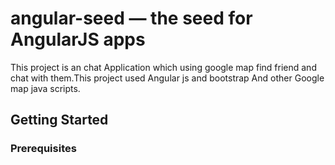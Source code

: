 # angular-seed — the seed for AngularJS apps

This project is an chat Application which using google map find friend and chat with them.This project used Angular js and bootstrap And other Google map java scripts.


## Getting Started



### Prerequisites